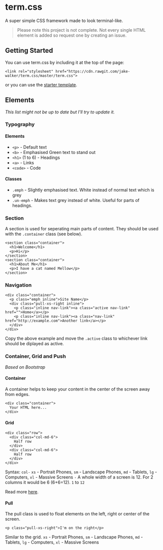 # term.css
A super simple CSS framework made to look terminal-like.

> Please note this project is not complete. Not every single HTML element is added so request one by creating an issue.

## Getting Started
You can use term.css by including it at the top of the page:
```
<link rel="stylesheet" href="https://cdn.rawgit.com/jake-walker/term.css/master/term.css">
```
or you can use the [starter template](https://github.com/jake-walker/term.css/blob/master/template.html).

## Elements
*This list might not be up to date but I'll try to update it.*

### Typography
#### Elements
* `<p>` - Default text
* `<b>` - Emphasised Green text to stand out
* `<h1>` (1 to 6) - Headings
* `<a>` - Links
* `<code>` - Code
#### Classes
* `.emph` - Slightly emphasised text. White instead of normal text which is grey
* `.un-emph` - Makes text grey instead of white. Useful for parts of headings.

### Section
A section is used for seperating main parts of content. They should be used with the `.container` class (see below).
```
<section class="container">
  <h1>Welcome</h1>
  <p>Hi</p>
</section>
<section class="container">
  <h1>About Me</h1>
  <p>I have a cat named Mellow</p>
</section>
```

### Navigation
```
<div class="container">
  <p class="emph inline">Site Name</p>
  <div class="pull-xs-right inline">
    <p class="inline nav-link"><a class="active nav-link" href="">Home</a></p>
    <p class="inline nav-link"><a class="nav-link" href="http://example.com">Another link</a></p>
  </div>
</div>
```

Copy the above example and move the `.active` class to whichever link should be diplayed as active.

### Container, Grid and Push
*Based on Bootstrap*
#### Container
A container helps to keep your content in the center of the screen away from edges.
```
<div class="container">
  Your HTML here...
</div>
```
#### Grid
```
<div class="row">
  <div class="col-md-6">
    Half row
  </div>
  <div class="col-md-6">
    Half row
  </div>
</div>
```

Syntax:
  `col-`
  `xs` - Portrait Phones, `sm` - Landscape Phones, `md` - Tablets, `lg` - Computers, `xl` - Massive Screens
  `-`
  A whole width of a screen is 12. For 2 columns it would be 6 (6+6=12). `1` to `12`

Read more [here](http://v4-alpha.getbootstrap.com/layout/grid/).

#### Pull
The pull class is used to float elements on the left, right or center of the screen.

```
<p class="pull-xs-right">I'm on the right</p>
```

Similar to the grid. `xs` - Portrait Phones, `sm` - Landscape Phones, `md` - Tablets, `lg` - Computers, `xl` - Massive Screens
